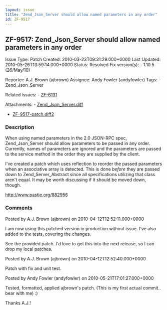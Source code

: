 ```yaml
---
layout: issue
title: "Zend_Json_Server should allow named parameters in any order"
id: ZF-9517
---
```


ZF-9517: Zend\_Json\_Server should allow named parameters in any order
----------------------------------------------------------------------

 Issue Type: Patch Created: 2010-03-23T09:31:29.000+0000 Last Updated: 2010-05-26T13:59:14.000+0000 Status: Resolved Fix version(s): - 1.10.5 (26/May/10)
 
 Reporter:  A.J. Brown (ajbrown)  Assignee:  Andy Fowler (andyfowler)  Tags: - Zend\_Json\_Server
 
 Related issues: - [ZF-6131](/issues/browse/ZF-6131)
 
 Attachments: - [Zend\_Json\_Server.diff](/issues/secure/attachment/12947/Zend_Json_Server.diff)
- [ZF-9517-patch.diff2](/issues/secure/attachment/12988/ZF-9517-patch.diff2)
 
### Description

When using named parameters in the 2.0 JSON-RPC spec, Zend\_Json\_Server should allow parameters to be passed in any order. Currently, names of parameters are ignored and the parameters are passed to the service method in the order they are supplied by the client.

I've created a patch which uses reflection to reorder the passed parameters when an associative array is detected. This is done _before_ they are passed down to Zend\_Server\_Abstract since all specifications utilizing that class aren't equal. It may be worth discussing if it should be moved down, though.

<http://www.pastie.org/882956>

 

 

### Comments

Posted by A.J. Brown (ajbrown) on 2010-04-12T12:52:11.000+0000

I am now using this patched version in production without issue. I've also added to the tests, covering the changes.

See the provided patch. I'd love to get this into the next release, so I can drop my local patches.

 

 

Posted by A.J. Brown (ajbrown) on 2010-04-12T12:52:40.000+0000

Patch with fix and unit test.

 

 

Posted by Andy Fowler (andyfowler) on 2010-05-21T17:01:27.000+0000

Tested, formatted, applied ajbrown's patch. (This is my first actual commit.. bear with me) :)

Thanks A.J.!

 

 